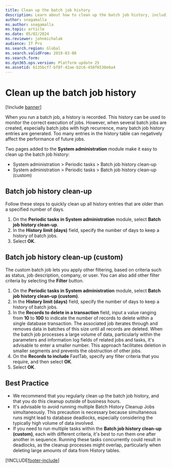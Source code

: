 ```yaml
---
title: Clean up the batch job history 
description: Learn about how to clean up the batch job history, including an overview on batch job history clean-up and a step-by-step process.
author: snagamalla
ms.author: snagamalla
ms.topic: article
ms.date: 05/02/2024
ms.reviewer: johnmichalak 
audience: IT Pro
ms.search.region: Global
ms.search.validFrom: 2019-03-08
ms.search.form:
ms.dyn365.ops.version: Platform update 25
ms.assetid: 6135bcf7-bf8f-42ae-b2c6-458f6538e6a4
---
```


# Clean up the batch job history

[!include [banner](../includes/banner.md)]

When you run a batch job, a history is recorded. This history can be used to monitor the correct execution of jobs. However, when several batch jobs are created, especially batch jobs with high recurrence, many batch job history entries are generated. Too many entries in the history table can negatively affect the performance of future jobs.

Two pages added to the **System administration** module make it easy to clean up the batch job history:

- System administration > Periodic tasks > Batch job history clean-up
- System administration > Periodic tasks > Batch job history clean-up (custom)

## Batch job history clean-up

Follow these steps to quickly clean up all history entries that are older than a specified number of days.

1. On the **Periodic tasks in System administration** module, select **Batch job history clean-up**.
2. In the **History limit (days)** field, specify the number of days to keep a history of batch jobs.
3. Select **OK**.


## Batch job history clean-up (custom)

The custom batch job lets you apply other filtering, based on criteria such as status, job description, company, or user. You can also add other filter criteria by selecting the **Filter** button.

1. On the **Periodic tasks in System administration** module, select **Batch job history clean-up (custom)**.
2. In the **History limit (days)** field, specify the number of days to keep a history of batch jobs.
3. In the **Records to delete in a transaction** field, input a value ranging from **10** to **100** to indicate the number of records to delete within a single database transaction. The associated job iterates through and removes data in batches of this size until all records are deleted. When the batch job processes a large volume of data, particularly within the parameters and information log fields of related jobs and tasks, it's advisable to enter a smaller number. This approach facilitates deletion in smaller segments and prevents the obstruction of other jobs.
4. On the **Records to include** FastTab, specify any filter criteria that you require, and then select **OK**.
5. Select **OK**.

## Best Practice

- We recommend that you regularly clean up the batch job history, and that you do this cleanup outside of business hours.
- It's advisable to avoid running multiple Batch History Cleanup Jobs simultaneously. This precaution is necessary because simultaneous runs might lead to database deadlocks, especially considering the typically high volume of data involved.
- If you need to run multiple tasks within the **Batch job history clean-up (custom)**, each with different criteria, it's best to run them one after another in sequence. Running these tasks concurrently could result in deadlocks, as the cleanup processes might overlap, particularly when deleting large amounts of data from History tables.

[!INCLUDE[footer-include](../../../includes/footer-banner.md)]
